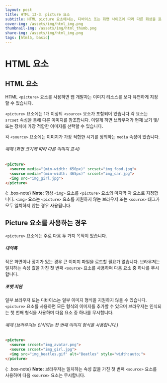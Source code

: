 ```yaml
---
layout: post
title: HTML 13-3. picture 요소
subtitle: HTML picture 요소에서는, 디바이스 또는 화면 사이즈에 따라 다른 화상을 표시할 수 있습니다.
cover-img: /assets/img/html_img.png
thumbnail-img: /assets/img/html_thumb.png
share-img: /assets/img/html_img.png
tags: [html5, basic]
---
```

  
# HTML <picture> 요소
  
## HTML <picture> 요소
  
HTML ```<picture>``` 요소를 사용하면 웹 개발자는 이미지 리소스를 보다 유연하게 지정할 수 있습니다.

```<picture>``` 요소에는 1개 이상의 ```<source>``` 요소가 포함되어 있습니다.각 요소는 ```srcset``` 속성을 통해 다른 이미지를 참조합니다. 이렇게 하면 브라우저가 현재 보기 및/또는 장치에 가장 적합한 이미지를 선택할 수 있습니다.

각 ```<source>``` 요소에는 이미지가 가장 적합한 시기를 정의하는 ```media``` 속성이 있습니다.
  
###### 예제 (화면 크기에 따라 다른 이미지 표시)
  
```html
<picture>
  <source media="(min-width: 650px)" srcset="img_food.jpg">
  <source media="(min-width: 465px)" srcset="img_car.jpg">
  <img src="img_girl.jpg">
</picture>
```

{: .box-note}
**Note:** 항상 ```<img>``` 요소를 ```<picture>``` 요소의 마지막 자 요소로 지정합니다. ```<img>``` 요소는 ```<picture>``` 요소를 지원하지 않는 브라우저 또는 ```<source>``` 태그가 모두 일치하지 않는 경우 사용됩니다.

## Picture 요소를 사용하는 경우

```<picture>``` 요소에는 주로 다음 두 가지 목적이 있습니다.
  
##### 대역폭

작은 화면이나 장치가 있는 경우 큰 이미지 파일을 로드할 필요가 없습니다. 브라우저는 일치하는 속성 값을 가진 첫 번째 ```<source>``` 요소를 사용하며 다음 요소 중 하나를 무시합니다.

##### 포맷 지원

일부 브라우저 또는 디바이스는 일부 이미지 형식을 지원하지 않을 수 있습니다. ```<picture>``` 요소를 사용하면 모든 형식의 이미지를 추가할 수 있으며 브라우저는 인식되는 첫 번째 형식을 사용하며 다음 요소 중 하나를 무시합니다.

###### 예제 (브라우저는 인식되는 첫 번째 이미지 형식을 사용합니다.)

```html
<picture>
  <source srcset="img_avatar.png">
  <source srcset="img_girl.jpg">
  <img src="img_beatles.gif" alt="Beatles" style="width:auto;">
</picture>
```
  
{: .box-note}
**Note:** 브라우저는 일치하는 속성 값을 가진 첫 번째 ```<source>``` 요소를 사용하며 다음 ```<source>``` 요소는 무시합니다.
